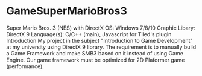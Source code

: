 # GameSuperMarioBros3
Super Mario Bros. 3 (NES) with DirectX
OS: Windows 7/8/10
Graphic Libary: DirectX 9
Language(s): C/C++ (main), Javascript for Tiled's plugin
Introduction
My project in the subject "Introduction to Game Development" at my university using DirectX 9 library. The requirement is to manually build a Game Framework and make SMB3 based on it instead of using Game Engine. Our game framework must be optimized for 2D Plaformer game (performance).
